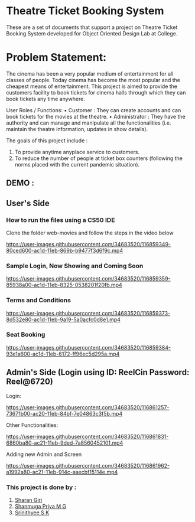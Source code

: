 # Theatre Ticket Booking System
These are a set of documents that support a project on Theatre Ticket Booking System developed for Object Oriented Design Lab at College.

# Problem Statement:

The cinema has been a very popular medium of entertainment for all classes of people. Today cinema has become the most popular and the cheapest means of entertainment. This project is  aimed to provide the customers  facility to book tickets for cinema halls through which they can book tickets any time anywhere.

User Roles / Functions:
•	Customer : They can create accounts and can book tickets for the movies at the theatre.
•	Administrator : They have the authority and can manage and manipulate all the functionalities (i.e. maintain the theatre information, updates in show details).

The goals of this project include : 
1.	To provide anytime anyplace service to customers.
2.	To reduce the number of people at ticket box counters (following the norms placed with the current pandemic situation).

## DEMO :
## User's Side

### How to run the files using a CS50 IDE
Clone the folder web-movies and follow the steps in the video below


https://user-images.githubusercontent.com/34683520/116859349-80ced600-ac1d-11eb-869b-b9477f3d6f9c.mp4

### Sample Login, Now Showing and Coming Soon
https://user-images.githubusercontent.com/34683520/116859359-85938a00-ac1d-11eb-8325-0538201f20fb.mp4

### Terms and Conditions
https://user-images.githubusercontent.com/34683520/116859373-8d532e80-ac1d-11eb-9a19-5a0acfc0d8e1.mp4

### Seat Booking
https://user-images.githubusercontent.com/34683520/116859384-93e1a600-ac1d-11eb-8172-ff96ec5d295a.mp4

## Admin's Side (Login using ID: ReelCin Password: Reel@6720)
Login:


https://user-images.githubusercontent.com/34683520/116861257-73671b00-ac20-11eb-84bf-7e04863c3f5b.mp4

Other Functionalities:


https://user-images.githubusercontent.com/34683520/116861831-6860ba80-ac21-11eb-9ded-7a8560452101.mp4

Adding new Admin and Screen


https://user-images.githubusercontent.com/34683520/116861962-a1992a80-ac21-11eb-914c-aaecbf15114e.mp4




### This project is done by :
1. [Sharan Giri](https://github.com/sharan0276)
2. [Shanmuga Priya M G](https://github.com/Priya1401) 
3. [Srinithyee S K](https://github.com/Srinithyee)
